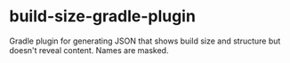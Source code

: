 # build-size-gradle-plugin
Gradle plugin for generating JSON that shows build size and structure but doesn't reveal content. Names are masked.
